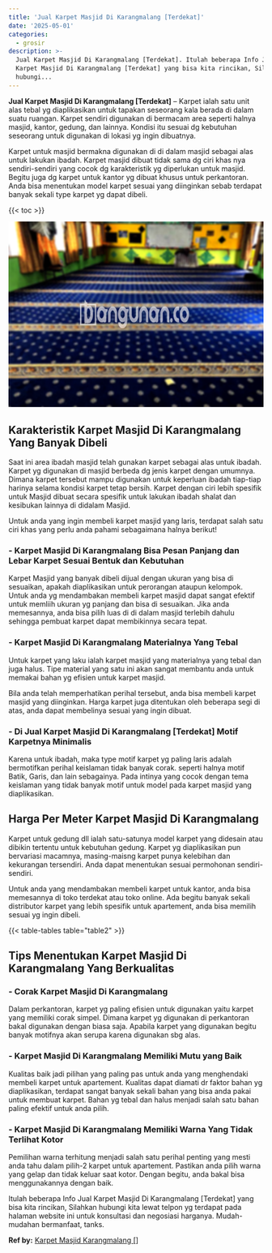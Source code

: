 ```yaml
---
title: 'Jual Karpet Masjid Di Karangmalang [Terdekat]'
date: '2025-05-01'
categories:
  - grosir
description: >-
  Jual Karpet Masjid Di Karangmalang [Terdekat]. Itulah beberapa Info Jual
  Karpet Masjid Di Karangmalang [Terdekat] yang bisa kita rincikan, Silahkan
  hubungi...
---
```


**Jual Karpet Masjid Di Karangmalang \[Terdekat\]** – Karpet ialah satu unit alas tebal yg diaplikasikan untuk tapakan seseorang kala berada di dalam suatu ruangan. Karpet sendiri digunakan di bermacam area seperti halnya masjid, kantor, gedung, dan lainnya. Kondisi itu sesuai dg kebutuhan seseorang untuk digunakan di lokasi yg ingin dibuatnya.

Karpet untuk masjid bermakna digunakan di di dalam masjid sebagai alas untuk lakukan ibadah. Karpet masjid dibuat tidak sama dg ciri khas nya sendiri-sendiri yang cocok dg karakteristik yg diperlukan untuk masjid. Begitu juga dg karpet untuk kantor yg dibuat khusus untuk perkantoran. Anda bisa menentukan model karpet sesuai yang diinginkan sebab terdapat banyak sekali type karpet yg dapat dibeli.

{{< toc >}}

![Jual Karpet Masjid Di Karangmalang [Terdekat]](/images/grosir-karpet-murah-59.png)

## Karakteristik Karpet Masjid Di Karangmalang Yang Banyak Dibeli

Saat ini area ibadah masjid telah gunakan karpet sebagai alas untuk ibadah. Karpet yg digunakan di masjid berbeda dg jenis karpet dengan umumnya. Dimana karpet tersebut mampu digunakan untuk keperluan ibadah tiap-tiap harinya selama kondisi karpet tetap bersih. Karpet dengan ciri lebih spesifik untuk Masjid dibuat secara spesifik untuk lakukan ibadah shalat dan kesibukan lainnya di didalam Masjid.

Untuk anda yang ingin membeli karpet masjid yang laris, terdapat salah satu ciri khas yang perlu anda pahami sebagaimana halnya berikut!

### \- Karpet Masjid Di Karangmalang Bisa Pesan Panjang dan Lebar Karpet Sesuai Bentuk dan Kebutuhan

Karpet Masjid yang banyak dibeli dijual dengan ukuran yang bisa di sesuaikan, apakah diaplikasikan untuk perorangan ataupun kelompok. Untuk anda yg mendambakan membeli karpet masjid dapat sangat efektif untuk memliih ukuran yg panjang dan bisa di sesuaikan. Jika anda memesannya, anda bisa pilih luas di di dalam masjid terlebih dahulu sehingga pembuat karpet dapat membikinnya secara tepat.

### \- Karpet Masjid Di Karangmalang Materialnya Yang Tebal

Untuk karpet yang laku ialah karpet masjid yang materialnya yang tebal dan juga halus. Tipe material yang satu ini akan sangat membantu anda untuk memakai bahan yg efisien untuk karpet masjid.

Bila anda telah memperhatikan perihal tersebut, anda bisa membeli karpet masjid yang diinginkan. Harga karpet juga ditentukan oleh beberapa segi di atas, anda dapat membelinya sesuai yang ingin dibuat.

### \- Di Jual Karpet Masjid Di Karangmalang \[Terdekat\] Motif Karpetnya Minimalis

Karena untuk ibadah, maka type motif karpet yg paling laris adalah bermotifkan perihal keislaman tidak banyak corak. seperti halnya motif Batik, Garis, dan lain sebagainya. Pada intinya yang cocok dengan tema keislaman yang tidak banyak motif untuk model pada karpet masjid yang diaplikasikan.

## Harga Per Meter Karpet Masjid Di Karangmalang

Karpet untuk gedung dll ialah satu-satunya model karpet yang didesain atau dibikin tertentu untuk kebutuhan gedung. Karpet yg diaplikasikan pun bervariasi macamnya, masing-maisng karpet punya kelebihan dan kekurangan tersendiri. Anda dapat menentukan sesuai permohonan sendiri-sendiri.

Untuk anda yang mendambakan membeli karpet untuk kantor, anda bisa memesannya di toko terdekat atau toko online. Ada begitu banyak sekali distributor karpet yang lebih spesifik untuk apartement, anda bisa memilih sesuai yg ingin dibeli.

{{< table-tables table="table2" >}}

## Tips Menentukan Karpet Masjid Di Karangmalang Yang Berkualitas

### \- Corak Karpet Masjid Di Karangmalang

Dalam perkantoran, karpet yg paling efisien untuk digunakan yaitu karpet yang memiliki corak simpel. Dimana karpet yg digunakan di perkantoran bakal digunakan dengan biasa saja. Apabila karpet yang digunakan begitu banyak motifnya akan serupa karena digunakan sbg alas.

### \- Karpet Masjid Di Karangmalang Memiliki Mutu yang Baik

Kualitas baik jadi pilihan yang paling pas untuk anda yang menghendaki membeli karpet untuk apartement. Kualitas dapat diamati dr faktor bahan yg diaplikasikan, terdapat sangat banyak sekali bahan yang bisa anda pakai untuk membuat karpet. Bahan yg tebal dan halus menjadi salah satu bahan paling efektif untuk anda pilih.

### \- Karpet Masjid Di Karangmalang Memiliki Warna Yang Tidak Terlihat Kotor

Pemilihan warna terhitung menjadi salah satu perihal penting yang mesti anda tahu dalam pilih-2 karpet untuk apartement. Pastikan anda pilih warna yang gelap dan tidak keluar saat kotor. Dengan begitu, anda bakal bisa menggunakannya dengan baik.

Itulah beberapa Info Jual Karpet Masjid Di Karangmalang \[Terdekat\] yang bisa kita rincikan, Silahkan hubungi kita lewat telpon yg terdapat pada halaman website ini untuk konsultasi dan negosiasi harganya. Mudah-mudahan bermanfaat, tanks.

**Ref by:**  [Karpet Masjid Karangmalang []](https://id.wikipedia.org/wiki/Karpet)
